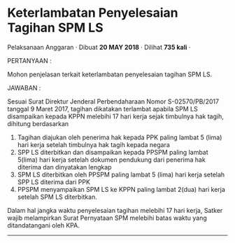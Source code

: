 Keterlambatan Penyelesaian Tagihan SPM LS
=========================================

Pelaksanaan Anggaran · Dibuat **20 MAY 2018** · Dilihat **735 kali** ·

PERTANYAAN :

Mohon penjelasan terkait keterlambatan penyelesaian tagihan SPM LS.

  

JAWABAN :

Sesuai Surat Direktur Jenderal Perbendaharaan Nomor S-02570/PB/2017 tanggal 9 Maret 2017, tagihan dikatakan terlambat apabila SPM LS disampaikan kepada KPPN melebihi 17 hari kerja sejak timbulnya hak tagih, dihitung berdasarkan

1.  Tagihan diajukan oleh penerima hak kepada PPK paling lambat 5 (lima) hari kerja setelah timbulnya hak tagih kepada negara
2.  SPP LS diterbitkan dan disampaikan kepada PPSPM paling lambat 5(lima) hari kerja setelah dokumen pendukung dari penerima hak diterima dan dinyatakan lengkap
3.  SPM LS diterbitkan oleh PPSPM paling lambat 5 (lima) hari kerja setelah SPP LS diterima dari PPK
4.  PPSPM menyampaikan SPM LS ke KPPN paling lambat 2(dua) hari kerja setelah SPM LS diterbitkan.

Dalam hal jangka waktu penyelesaian tagihan melebihi 17 hari kerja, Satker wajib melampirkan Surat Pernyataan SPM melebihi batas waktu yang ditandatangani oleh KPA.

  
  
  

* * *